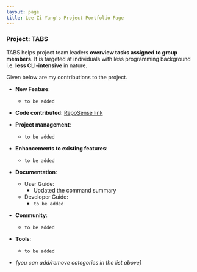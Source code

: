 ```yaml
---
layout: page
title: Lee Zi Yang's Project Portfolio Page
---
```


### Project: TABS

TABS helps project team leaders **overview tasks assigned to group members**. It 
is targeted at individuals  with less programming
background i.e. **less CLI-intensive** in nature.

Given below are my contributions to the project.

* **New Feature**: 
  * ``` to be added ```

* **Code contributed**: [RepoSense link](https://nus-cs2103-ay2223s1.github.io/tp-dashboard/?search=zylee348&sort=groupTitle&sortWithin=title&timeframe=commit&mergegroup=&groupSelect=groupByRepos&breakdown=true&checkedFileTypes=docs~functional-code~test-code~other&since=2022-09-16)


* **Project management**:
    * ``` to be added ```

* **Enhancements to existing features**:
    * ``` to be added ```

* **Documentation**:
    * User Guide:
        * Updated the command summary
    * Developer Guide:
        * ``` to be added ```

* **Community**:
    * ``` to be added ```

* **Tools**:
    * ``` to be added ```
  

* _{you can add/remove categories in the list above}_
